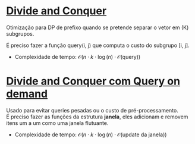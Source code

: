 # [Divide and Conquer](dc.cpp)

<!-- DESCRIPTION -->
Otimização para DP de prefixo quando se pretende separar o vetor em \(K\) subgrupos.    
<!-- DESCRIPTION -->

É preciso fazer a função query(i, j) que computa o custo do subgrupo \[i, j\].
* Complexidade de tempo: $\mathcal{O}(n \cdot k \cdot \log(n) \cdot  \mathcal{O}(\text{query}))$

# [Divide and Conquer com Query on demand](dc_query_ondemand.cpp)

Usado para evitar queries pesadas ou o custo de pré-processamento.  
É preciso fazer as funções da estrutura **janela**, eles adicionam e removem itens um a um como uma janela flutuante.

* Complexidade de tempo: $\mathcal{O}(n \cdot k \cdot \log(n) \cdot \mathcal{O}(\text{update da janela}))$